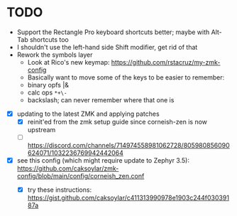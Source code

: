 # TODO

- Support the Rectangle Pro keyboard shortcuts better; maybe with Alt-Tab shortcuts too
- I shouldn't use the left-hand side Shift modifier, get rid of that
- Rework the symbols layer
  - Look at Rico's new keymap: https://github.com/rstacruz/my-zmk-config
  - Basically want to move some of the keys to be easier to remember:
  - binary opfs |&
  - calc ops `*+\-`
  - backslash; can never remember where that one is
- [x] updating to the latest ZMK and applying patches
  - [x] reinit'ed from the zmk setup guide since corneish-zen is now upstream
  - [ ] https://discord.com/channels/714974558981062728/805980856090624071/1032236769942442064
- [x] see this config (which might require update to Zephyr 3.5): https://github.com/caksoylar/zmk-config/blob/main/config/corneish_zen.conf
  - [x] try these instructions: https://gist.github.com/caksoylar/c411313990978e1903c244f03039187a
 
